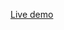 [Live demo](https://htmlpreview.github.io/?https://github.com/rista120/code213Challenge11/blob/main/index.html)
